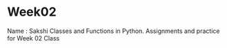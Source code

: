 # Week02
Name : Sakshi
Classes and Functions in Python. 
Assignments and practice for Week 02 Class
